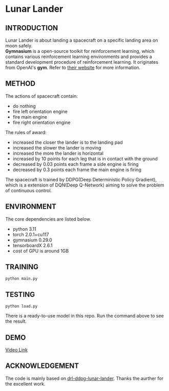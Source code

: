 # Lunar Lander
## INTRODUCTION
Lunar Lander is about landing a spacecraft on a specific landing area on moon safely.
<br>**Gymnasium** is a open-source toolkit for reinforcement learning, which contains various reinforcement learning environments and provides a standard development procedure of reinforcement learning. It originates from OpenAI's **gym**. Refer to [their website](https://gymnasium.farama.org/) for more information.

## METHOD
The actions of spacecraft contain:
- do nothing
- fire left orientation engine
- fire main engine
- fire right orientation engine

The rules of award:
- increased the closer the lander is to the landing pad
- increased the slower the lander is moving
- increased the more the lander is horizontal
- increased by 10 points for each leg that is in contact with the ground
- decreased by 0.03 points each frame a side engine is firing
- decreased by 0.3 points each frame the main engine is firing

The spacecraft is trained by DDPG(Deep Deterministic Policy Gradient), which is a extension of DQN(Deep Q-Network) aiming to solve the problem of continuous control. 

## ENVIRONMENT
The core dependencies are listed below.
- python 3.11
- torch 2.0.1+cu117
- gymnasium 0.29.0
- tensorboardX 2.6.1
- cost of GPU is around 1GB

## TRAINING
```
python main.py
```

## TESTING
```
python load.py
```
There is a ready-to-use model in this repo. Run the command above to see the result.

## DEMO
[Video Link](https://github-production-user-asset-6210df.s3.amazonaws.com/48590144/255906151-cc0e03f4-7352-4573-874b-e6c6564d37dc.mp4)

## ACKNOWLEDGEMENT
The code is mainly based on [drl-ddpg-lunar-lander](https://github.com/leonjovanovic/drl-ddpg-lunar-lander). Thanks the aurther for the excellent work.